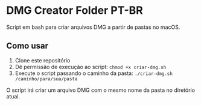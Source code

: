 # DMG Creator Folder PT-BR

Script em bash para criar arquivos DMG a partir de pastas no macOS.

## Como usar

1. Clone este repositório
2. Dê permissão de execução ao script: `chmod +x criar-dmg.sh`
3. Execute o script passando o caminho da pasta: `./criar-dmg.sh /caminho/para/sua/pasta`

O script irá criar um arquivo DMG com o mesmo nome da pasta no diretório atual.

